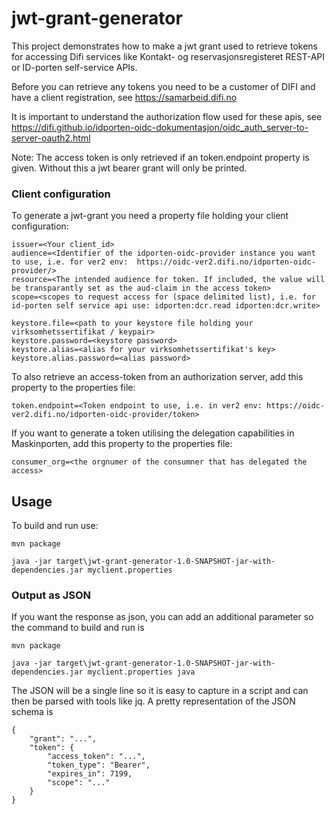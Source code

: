 # jwt-grant-generator

This project demonstrates how to make a jwt grant used to retrieve tokens for accessing Difi services like Kontakt- og reservasjonsregisteret REST-API or ID-porten self-service APIs.

Before you can retrieve any tokens you need to be a customer of DIFI and have a client registration, see https://samarbeid.difi.no

It is important to understand the authorization flow used for these apis, see https://difi.github.io/idporten-oidc-dokumentasjon/oidc_auth_server-to-server-oauth2.html

Note: The access token is only retrieved if an token.endpoint property is given. Without this a jwt bearer grant will only be printed.

### Client configuration
To generate a jwt-grant you need a property file holding your client configuration:

```
issuer=<Your client_id>
audience=<Identifier of the idporten-oidc-provider instance you want to use, i.e. for ver2 env:  https://oidc-ver2.difi.no/idporten-oidc-provider/>
resource=<The intended audience for token. If included, the value will be transparantly set as the aud-claim in the access token>
scope=<scopes to request access for (space delimited list), i.e. for id-porten self service api use: idporten:dcr.read idporten:dcr.write>

keystore.file=<path to your keystore file holding your virksomhetssertifikat / keypair>
keystore.password=<keystore password>
keystore.alias=<alias for your virksomhetssertifikat's key>
keystore.alias.password=<alias password>

```

To also retrieve an access-token from an authorization server, add this property to the properties file:

```
token.endpoint=<Token endpoint to use, i.e. in ver2 env: https://oidc-ver2.difi.no/idporten-oidc-provider/token>
```

If you want to generate a token utilising the delegation capabilities in Maskinporten, add this property to the properties file:
```
consumer_org=<the orgnumer of the consumner that has delegated the access>
```

## Usage

To build and run use:

```
mvn package

java -jar target\jwt-grant-generator-1.0-SNAPSHOT-jar-with-dependencies.jar myclient.properties

```

### Output as JSON
If you want the response as json, you can add an additional parameter so the command to build and run is
```
mvn package

java -jar target\jwt-grant-generator-1.0-SNAPSHOT-jar-with-dependencies.jar myclient.properties java

```

The JSON will be a single line so it is easy to capture in a script and can then be parsed with tools like jq.
A pretty representation of the JSON schema is
```
{
    "grant": "...",
    "token": {
        "access_token": "...",
        "token_type": "Bearer",
        "expires_in": 7199,
        "scope": "..."
    }
}

```
